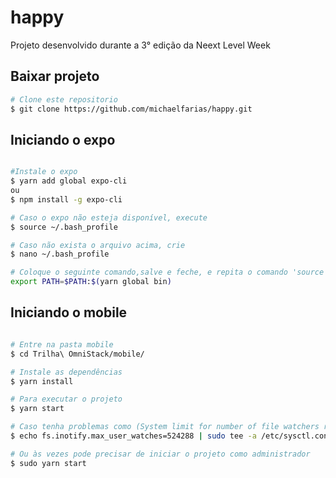 # happy
Projeto desenvolvido durante a 3° edição da Neext Level Week

## Baixar projeto
  ```bash
  # Clone este repositorio
  $ git clone https://github.com/michaelfarias/happy.git

  ```

## Iniciando o expo
  ```bash
  
  #Instale o expo
  $ yarn add global expo-cli
  ou
  $ npm install -g expo-cli
  
  # Caso o expo não esteja disponível, execute
  $ source ~/.bash_profile
  
  # Caso não exista o arquivo acima, crie
  $ nano ~/.bash_profile
  
  # Coloque o seguinte comando,salve e feche, e repita o comando 'source' anterior
  export PATH=$PATH:$(yarn global bin)
  
  ```
  
## Iniciando o mobile
  ```bash
  
  # Entre na pasta mobile
  $ cd Trilha\ OmniStack/mobile/
  
  # Instale as dependências
  $ yarn install
  
  # Para executar o projeto
  $ yarn start
  
  # Caso tenha problemas como (System limit for number of file watchers reached...), execute
  $ echo fs.inotify.max_user_watches=524288 | sudo tee -a /etc/sysctl.conf && sudo sysctl -p
  
  # Ou às vezes pode precisar de iniciar o projeto como administrador
  $ sudo yarn start
  
  ```
